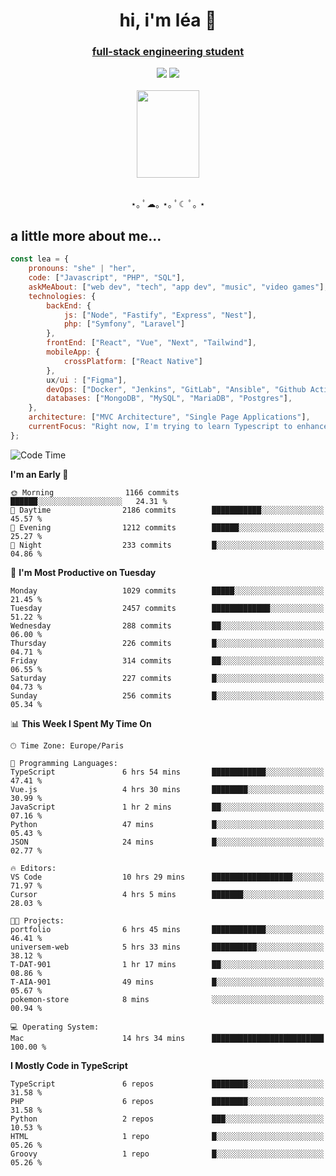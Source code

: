 <h1 align="center">hi, i'm léa 🌙</h1>
<h3 align="center"><ins>full-stack engineering student</ins></h3>  
<div align="center">
  <a href="https://www.linkedin.com/in/lea-reiter22/"><img src="https://img.shields.io/badge/LinkedIn-0077B5?style=for-the-badge&logo=linkedin&logoColor=white"/></a>
  <a href="mailto:lea.reiter@outlook.fr"><img src="https://img.shields.io/badge/Contact-2A2A2A?style=for-the-badge&logo=minutemailer&logoColor=white"/></a>
</div>
<br>
  <div align="center">  <img src="https://github.com/xmnchild/xmnchild/blob/main/1702415560_StardewValleyHappyGreyCat.png" height="140" width="100"/>
</div>
<br>
  <p align="center">
                 ⋆｡ ﾟ☁︎｡ ⋆｡ ﾟ☾ ﾟ｡ ⋆
  </p>
  <h2>a little more about me...</h2>
  
```js
const lea = {
    pronouns: "she" | "her",
    code: ["Javascript", "PHP", "SQL"],
    askMeAbout: ["web dev", "tech", "app dev", "music", "video games"],
    technologies: {
        backEnd: {
            js: ["Node", "Fastify", "Express", "Nest"],
            php: ["Symfony", "Laravel"]
        },
        frontEnd: ["React", "Vue", "Next", "Tailwind"],
        mobileApp: {
            crossPlatform: ["React Native"]
        },
        ux/ui : ["Figma"],
        devOps: ["Docker", "Jenkins", "GitLab", "Ansible", "Github Actions"],
        databases: ["MongoDB", "MySQL", "MariaDB", "Postgres"],
    },
    architecture: ["MVC Architecture", "Single Page Applications"],
    currentFocus: "Right now, I'm trying to learn Typescript to enhance my Javascript development.",
};
```
<!--START_SECTION:waka-->
![Code Time](http://img.shields.io/badge/Code%20Time-159%20hrs%205%20mins-blue)

**I'm an Early 🐤** 

```text
🌞 Morning                1166 commits        ██████░░░░░░░░░░░░░░░░░░░   24.31 % 
🌆 Daytime                2186 commits        ███████████░░░░░░░░░░░░░░   45.57 % 
🌃 Evening                1212 commits        ██████░░░░░░░░░░░░░░░░░░░   25.27 % 
🌙 Night                  233 commits         █░░░░░░░░░░░░░░░░░░░░░░░░   04.86 % 
```
📅 **I'm Most Productive on Tuesday** 

```text
Monday                   1029 commits        █████░░░░░░░░░░░░░░░░░░░░   21.45 % 
Tuesday                  2457 commits        █████████████░░░░░░░░░░░░   51.22 % 
Wednesday                288 commits         ██░░░░░░░░░░░░░░░░░░░░░░░   06.00 % 
Thursday                 226 commits         █░░░░░░░░░░░░░░░░░░░░░░░░   04.71 % 
Friday                   314 commits         ██░░░░░░░░░░░░░░░░░░░░░░░   06.55 % 
Saturday                 227 commits         █░░░░░░░░░░░░░░░░░░░░░░░░   04.73 % 
Sunday                   256 commits         █░░░░░░░░░░░░░░░░░░░░░░░░   05.34 % 
```


📊 **This Week I Spent My Time On** 

```text
🕑︎ Time Zone: Europe/Paris

💬 Programming Languages: 
TypeScript               6 hrs 54 mins       ████████████░░░░░░░░░░░░░   47.41 % 
Vue.js                   4 hrs 30 mins       ████████░░░░░░░░░░░░░░░░░   30.99 % 
JavaScript               1 hr 2 mins         ██░░░░░░░░░░░░░░░░░░░░░░░   07.16 % 
Python                   47 mins             █░░░░░░░░░░░░░░░░░░░░░░░░   05.43 % 
JSON                     24 mins             █░░░░░░░░░░░░░░░░░░░░░░░░   02.77 % 

🔥 Editors: 
VS Code                  10 hrs 29 mins      ██████████████████░░░░░░░   71.97 % 
Cursor                   4 hrs 5 mins        ███████░░░░░░░░░░░░░░░░░░   28.03 % 

🐱‍💻 Projects: 
portfolio                6 hrs 45 mins       ████████████░░░░░░░░░░░░░   46.41 % 
universem-web            5 hrs 33 mins       ██████████░░░░░░░░░░░░░░░   38.12 % 
T-DAT-901                1 hr 17 mins        ██░░░░░░░░░░░░░░░░░░░░░░░   08.86 % 
T-AIA-901                49 mins             █░░░░░░░░░░░░░░░░░░░░░░░░   05.67 % 
pokemon-store            8 mins              ░░░░░░░░░░░░░░░░░░░░░░░░░   00.94 % 

💻 Operating System: 
Mac                      14 hrs 34 mins      █████████████████████████   100.00 % 
```

**I Mostly Code in TypeScript** 

```text
TypeScript               6 repos             ████████░░░░░░░░░░░░░░░░░   31.58 % 
PHP                      6 repos             ████████░░░░░░░░░░░░░░░░░   31.58 % 
Python                   2 repos             ███░░░░░░░░░░░░░░░░░░░░░░   10.53 % 
HTML                     1 repo              █░░░░░░░░░░░░░░░░░░░░░░░░   05.26 % 
Groovy                   1 repo              █░░░░░░░░░░░░░░░░░░░░░░░░   05.26 % 
```




<!--END_SECTION:waka-->
